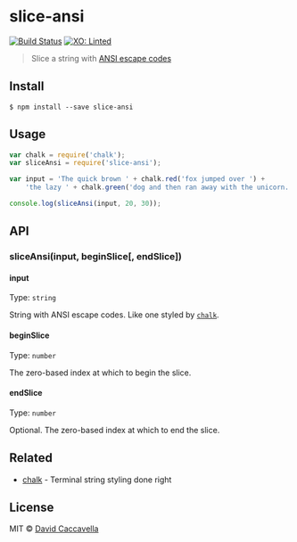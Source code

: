 # slice-ansi 

[![Build Status](https://travis-ci.org/chalk/slice-ansi.svg?branch=master)](https://travis-ci.org/chalk/slice-ansi)
[![XO: Linted](https://img.shields.io/badge/xo-linted-blue.svg)](https://github.com/sindresorhus/xo)

> Slice a string with [ANSI escape codes](http://en.wikipedia.org/wiki/ANSI_escape_code#Colors_and_Styles)


## Install

```
$ npm install --save slice-ansi
```


## Usage

```js
var chalk = require('chalk');
var sliceAnsi = require('slice-ansi');

var input = 'The quick brown ' + chalk.red('fox jumped over ') +
	'the lazy ' + chalk.green('dog and then ran away with the unicorn.');

console.log(sliceAnsi(input, 20, 30));
```

## API

### sliceAnsi(input, beginSlice[, endSlice])

#### input

Type: `string`

String with ANSI escape codes. Like one styled by [`chalk`](https://github.com/chalk/chalk).

#### beginSlice

Type: `number`

The zero-based index at which to begin the slice.

#### endSlice

Type: `number`

Optional. The zero-based index at which to end the slice.


## Related

- [chalk](https://github.com/chalk/chalk) - Terminal string styling done right


## License

MIT © [David Caccavella](https://githbu.com/dthree)

